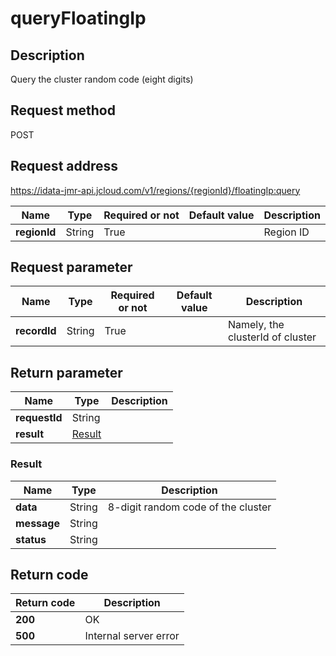 # queryFloatingIp


## Description
Query the cluster random code (eight digits)

## Request method
POST

## Request address
https://idata-jmr-api.jcloud.com/v1/regions/{regionId}/floatingIp:query

|Name|Type|Required or not|Default value|Description|
|---|---|---|---|---|
|**regionId**|String|True||Region ID|

## Request parameter
|Name|Type|Required or not|Default value|Description|
|---|---|---|---|---|
|**recordId**|String|True||Namely, the clusterId of cluster|


## Return parameter
|Name|Type|Description|
|---|---|---|
|**requestId**|String||
|**result**|[Result](##Result)||


### <a name="Result">Result</a>
|Name|Type|Description|
|---|---|---|
|**data**|String|8-digit random code of the cluster|
|**message**|String||
|**status**|String||

## Return code
|Return code|Description|
|---|---|
|**200**|OK|
|**500**|Internal server error|

